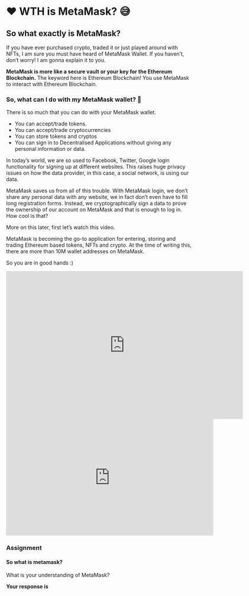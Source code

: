 ﻿# ❤️ WTH is MetaMask? 😅

## **So what exactly is MetaMask?**

If you have ever purchased crypto, traded it or just played around with NFTs, I am sure you must have heard of MetaMask Wallet. If you haven’t, don’t worry! I am gonna explain it to you.  
  
**MetaMask is more like a secure vault or your key for the Ethereum Blockchain.**  The keyword here is  Ethereum Blockchain! You use MetaMask to interact with Ethereum Blockchain.

### So, what can I do with my MetaMask wallet? 🧐

There is so much that you can do with your MetaMask wallet.

-   You can accept/trade tokens.
-   You can accept/trade cryptocurrencies
-   You can store tokens and cryptos
-   You can sign in to Decentralised Applications without giving any personal information or data.

In today’s world, we are so used to Facebook, Twitter, Google login functionality for signing up at different websites. This raises huge privacy issues on how the data provider, in this case, a social network, is using our data.

MetaMask saves us from all of this trouble. With MetaMask login, we don’t share any personal data with any website, we in fact don’t even have to fill long registration forms. Instead, we cryptographically sign a data to prove the ownership of our account on MetaMask and that is enough to log in. How cool is that?

More on this later, first let’s watch this video.

MetaMask is becoming the go-to application for entering, storing and trading Ethereum based tokens, NFTs and crypto.  At the time of writing this, there are more than 10M wallet addresses on MetaMask.

So you are in good hands :)

<iframe src="https://www.loom.com/embed/95dfd6382bb4457db8af1b00a7a11c4f" frameborder="0" webkitallowfullscreen mozallowfullscreen allowfullscreen width="640" height="400"></iframe>



<iframe width="560" height="315" src="https://www.youtube.com/embed/YRyLAR6A1Wc" title="YouTube video player" frameborder="0" allow="accelerometer; autoplay; clipboard-write; encrypted-media; gyroscope; picture-in-picture" allowfullscreen></iframe>

### Assignment

#### So what is metamask?

What is your understanding of MetaMask?

**Your response is**
